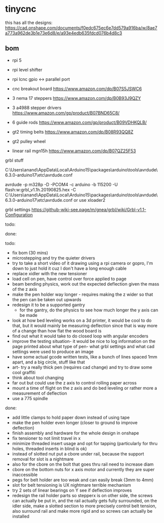 # tinycnc


this has all the designs:
https://cad.onshape.com/documents/f0edc675ec6e7dd579a916ba/w/8ae7a773a962de3b1e73e6d8/e/a93e4edb635fdcd076b4d8c3 


bom
---

* rpi 5
* rpi level shifter
* rpi lcnc gpio <-> parallel port
* cnc breakout board https://www.amazon.com/dp/B07S5JSWC6
* 3 nema 17 steppers https://www.amazon.com/dp/B0B93J9QZY
* 3 a4988 stepper drivers https://www.amazon.com/gp/product/B07BND65C8/
* 6 guide rods https://www.amazon.com/gp/product/B09VDHKQLB/
* gt2 timing belts https://www.amazon.com/dp/B08R93QQ8Z
* gt2 pulley wheel

* linear rail mgn15h https://www.amazon.com/dp/B07QZ25F53


grbl stuff

C:\Users\anand\AppData\Local\Arduino15\packages\arduino\tools\avrdude\6.3.0-arduino17\etc\avrdude.conf

 avrdude -p m328p -D -PCOM4 -c arduino -b 115200 -U flash:w:grbl_v1.1h.20190825.hex -C C:\Users\anand\AppData\Local\Arduino15\packages\arduino\tools\avrdude\6.3.0-arduino17\etc\avrdude.conf
or use xloader2

grbl settings 
https://github-wiki-see.page/m/gnea/grbl/wiki/Grbl-v1.1-Configuration

todo:

done:


todo:
* fix bom (30 mins)
* microstepping and try the quieter drivers
* try to take a short video of it drawing using a rpi camera or gopro, I'm down to just hold it cuz I don't have a long enough cable
* replace xidler with the new tensioner
* load cell on pen, have control over force applied to page
* beam bending physics, work out the expected deflection given the mass of the z axis 
* make the pen holder way longer - requires making the z wider so that the pen can be taken out upwards
* redesign it to be a supported gantry
    * for the gantry, do the physics to see how much longer the y axis can be made 
* look at how bed leveling works on a 3d printer, it would be cool to do that, but it would mainly be measuring deflection since that is way more of a change than how flat the wood board is
* find out what it would take to do closed loop with angular encoders
* improve the testing situation- it would be nice to log information on the page printed about what type of pen- what grbl settings and what cad settings were used to produce an image
* have some actual gcode written tests, like a bunch of lines spaced 1mm apart, and a big circle, stuff like that
* art- try a really thick pen (requires cad change) and try to draw some cool graffiti 
* think about tool changing 
* far out but could use the z axis to control rolling paper across  
* mount a time of flight on the z axis and do bed leveling or rather more a measurement of deflection
* use a 775 spindle

done:
* add little clamps to hold paper down instead of using tape 
* make the pen holder even longer (closer to ground to improve deflection)
* finish assembly and hardware for the whole design in onshape 
* fix tensioner to not limit travel in x 
* minimize threaded insert usage and opt for tapping (particularly for thru holes, threaded inserts in blind is ok)
* instead of slotted nut put a cbore under rail, because the support removal for slot is a nightmare
* also for the cbore on the bolt that goes thru rail need to increase diam
* cbore on the bottom nuts for x axis motor and currently they are super inaccessible 
* pegs for belt holder are too weak and can easily break (3mm to 4mm)
* slot for belt tensioning is UX nightmare terrible mechanism 
* try 2 sets of linear bearings on Y see if deflection improves 
* redesign the rail holder parts so stepperx is on other side, the screws can actually be put in, and the rail actually gets fully surrounded, on the idler side, make a slotted section to more precisely control belt tension, also surround rail and make more rigid and so screws can actually be installed 

